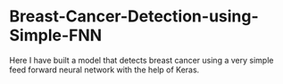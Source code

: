 # Breast-Cancer-Detection-using-Simple-FNN
Here I have built a model that detects breast cancer using a very simple feed forward neural network with the help of Keras.
